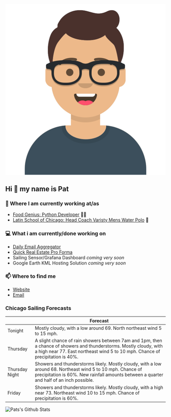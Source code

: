 [![Social banner for p-j-falconer](https://raw.githubusercontent.com/P-J-FALCONER/P-J-FALCONER/master/assets/avataaars.svg)](https://patfalconer.com/)
## Hi :wave: my name is Pat

### 💼 Where I am currently working at/as
- [Food Genius: Python Developer](https://getfoodgenius.com/) 🍔🐍
- [Latin School of Chicago: Head Coach Varisty Mens Water Polo](https://www.latinschool.org/) 🤽


### 💻 What i am currently/done working on
 - [Daily Email Aggregator](https://github.com/P-J-FALCONER/dott_daily_mail)
 - [Quick Real Estate Pro Forma](https://github.com/P-J-FALCONER/henry)
 - Sailing Sensor/Grafana Dashboard *coming very soon*
 - Google Earth KML Hosting Solution *coming very soon*

### 📫 Where to find me
 - [Website](https://patfalconer.com/)
 - [Email](mailto:patrick.j.falconer@gmail.com)


### Chicago Sailing Forecasts
|   | Forecast  |
|---|---|
| Tonight | Mostly cloudy, with a low around 69. North northeast wind 5 to 15 mph. |
| Thursday | A slight chance of rain showers between 7am and 1pm, then a chance of showers and thunderstorms. Mostly cloudy, with a high near 77. East northeast wind 5 to 10 mph. Chance of precipitation is 40%. |
| Thursday Night | Showers and thunderstorms likely. Mostly cloudy, with a low around 68. Northeast wind 5 to 10 mph. Chance of precipitation is 60%. New rainfall amounts between a quarter and half of an inch possible. |
| Friday | Showers and thunderstorms likely. Mostly cloudy, with a high near 73. Northeast wind 10 to 15 mph. Chance of precipitation is 60%. |

![Pats's Github Stats](https://github-readme-stats.vercel.app/api?username=p-j-falconer&show_icons=true&theme=radical)
